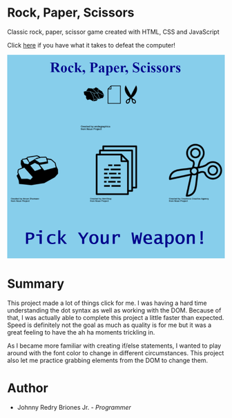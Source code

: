 # Rock, Paper, Scissors 

Classic rock, paper, scissor game created with HTML, CSS and JavaScript

Click [here](https://jbri91.github.io/rock_paper_scissor/) if you have what it takes to defeat the computer!

![TodoApp](images/Rock,Paper,Scissor.png)

# Summary
This project made a lot of things click for me. I was having a hard time understanding the dot syntax as well as working with the DOM. Because of that, I was actually able to complete this project a little faster than expected. Speed is definitely not the goal as much as quality is for me but it was a great feeling to have the ah ha moments trickling in.

As I became more familiar with creating if/else statements, I wanted to play around with the font color to change in different circumstances. This project also let me practice grabbing elements from the DOM to change them.

# Author
* Johnny Redry Briones Jr. - *Programmer*


